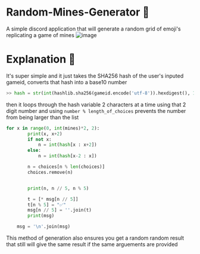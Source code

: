 # Random-Mines-Generator 🤖
A simple discord application that will generate a random grid of emoji's replicating a game of mines
![image](https://user-images.githubusercontent.com/78031685/194453909-70489ad7-99b4-48ad-be3f-bfcdcb6fd769.png)

# Explanation 🧠
It's super simple and it just takes the SHA256 hash of the user's inputed gameid, converts that hash into a base10 number
```py
>> hash = str(int(hashlib.sha256(gameid.encode('utf-8')).hexdigest(), 16))[1:]
```
then it loops through the hash variable 2 characters at a time using that 2 digit number and using `number % length_of_choices` prevents the number from being larger than the list
```py
for x in range(0, int(mines)*2, 2):
        print(x, x+2)
        if not x:
            n = int(hash[x : x+2])
        else:
            n = int(hash[x-2 : x])

        n = choices[n % len(choices)]
        choices.remove(n)


        print(n, n // 5, n % 5)

        t = [* msg[n // 5]]
        t[n % 5] = "✅"
        msg[n // 5] = ''.join(t)
        print(msg)

    msg = '\n'.join(msg)

```

This method of generation also ensures you get a random random result that still will give the same result if the same arguements are provided
